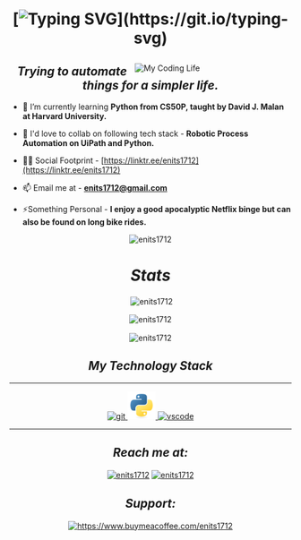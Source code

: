 <h1 align="center">

[![Typing SVG](https://readme-typing-svg.herokuapp.com?color=%2336BCF7&size=30&vCenter=true&width=500&lines=Hello%2C+I'm+Anikesh.+Welcome!)](https://git.io/typing-svg)
 
</h1>

<img align="right" alt="My Coding Life" src="https://media.giphy.com/media/l0NgQIwNvU9AUuaY0/giphy.gif" width="280" >

<h2 align="center"><i>Trying to automate things for a simpler life.</i></h2>

- 🌱 I’m currently learning **Python from CS50P, taught by David J. Malan at Harvard University.**

- 👯 I'd love to collab on following tech stack - **Robotic Process Automation on UiPath and Python.**
- 👨‍💻 Social Footprint -  [https://linktr.ee/enits1712](https://linktr.ee/enits1712)

- 📫 Email me at - **enits1712@gmail.com**

- ⚡Something Personal - **I enjoy a good apocalyptic Netflix binge but can also be found on long bike rides.**

<p align="center"> <img src="https://komarev.com/ghpvc/?username=enits1712&label=Profile%20views&color=0e75b6&style=flat" alt="enits1712" /> </p>

<div align = "center">
<h1><i>Stats</i></h1>
<p>&nbsp;<img align="center" src="https://github-readme-stats.vercel.app/api?username=enits1712&show_icons=true&theme=darcula&bg_color=00000000&count_private=true" alt="enits1712" /></p>
<p><img align="center" src="https://github-readme-streak-stats.herokuapp.com/?user=enits1712" alt="enits1712" /></p>

<p><img align="center" src="https://github-readme-stats.vercel.app/api/top-langs?username=enits1712&show_icons=true&locale=en&layout=compact&theme=darcula&bg_color=00000000)" alt="enits1712" /></p>

<div align = "center">
<h2 align="center"><i>My Technology Stack</i></h2>
<hr>
<p align="center"> <a href="https://git-scm.com/" target="_blank" rel="noreferrer"> <img src="https://www.vectorlogo.zone/logos/git-scm/git-scm-icon.svg" alt="git" width="40" height="50"/> </a> <a href="https://www.python.org" target="_blank" rel="noreferrer"> <img src="https://raw.githubusercontent.com/devicons/devicon/master/icons/python/python-original.svg" alt="python" width="50" height="50"/> 
           <a href="https://code.visualstudio.com/" target="_blank" rel="noreferrer">  <img src="https://cdn.jsdelivr.net/gh/devicons/devicon/icons/vscode/vscode-original.svg" alt="vscode" width="45" height="47" />
          </a> </p>
<hr>
<p align="center">

<h2 align="center"><i>Reach me at:</i></h2>
<a href="https://twitter.com/enits1712" target="blank"><img align="center" src="https://raw.githubusercontent.com/rahuldkjain/github-profile-readme-generator/master/src/images/icons/Social/twitter.svg" alt="enits1712" height="40" width="50" /></a>
<a href="https://linkedin.com/in/enits1712" target="blank"><img align="center" src="https://raw.githubusercontent.com/rahuldkjain/github-profile-readme-generator/master/src/images/icons/Social/linked-in-alt.svg" alt="enits1712" height="35" width="50" /></a>
</p>

<h2 align="center"><i>Support:</i></h2>
<p><a href="https://www.buymeacoffee.com/enits1712"> <img align="center" src="https://cdn.buymeacoffee.com/buttons/v2/default-yellow.png" height="40" width="150" alt="https://www.buymeacoffee.com/enits1712" /></a></p><br><br>
